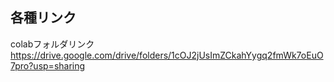 
## 各種リンク
colabフォルダリンク <br>
https://drive.google.com/drive/folders/1cOJ2jUsImZCkahYygq2fmWk7oEuO7pro?usp=sharing
